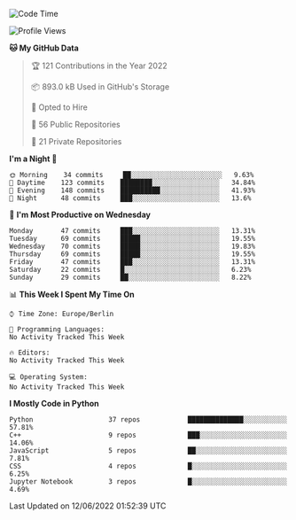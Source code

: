 <!--START_SECTION:waka-->
![Code Time](http://img.shields.io/badge/Code%20Time-0%20secs-blue)

![Profile Views](http://img.shields.io/badge/Profile%20Views-0-blue)

**🐱 My GitHub Data** 

> 🏆 121 Contributions in the Year 2022
 > 
> 📦 893.0 kB Used in GitHub's Storage 
 > 
> 💼 Opted to Hire
 > 
> 📜 56 Public Repositories 
 > 
> 🔑 21 Private Repositories  
 > 
**I'm a Night 🦉** 

```text
🌞 Morning    34 commits     ██░░░░░░░░░░░░░░░░░░░░░░░   9.63% 
🌆 Daytime    123 commits    ████████░░░░░░░░░░░░░░░░░   34.84% 
🌃 Evening    148 commits    ██████████░░░░░░░░░░░░░░░   41.93% 
🌙 Night      48 commits     ███░░░░░░░░░░░░░░░░░░░░░░   13.6%

```
📅 **I'm Most Productive on Wednesday** 

```text
Monday       47 commits     ███░░░░░░░░░░░░░░░░░░░░░░   13.31% 
Tuesday      69 commits     █████░░░░░░░░░░░░░░░░░░░░   19.55% 
Wednesday    70 commits     █████░░░░░░░░░░░░░░░░░░░░   19.83% 
Thursday     69 commits     █████░░░░░░░░░░░░░░░░░░░░   19.55% 
Friday       47 commits     ███░░░░░░░░░░░░░░░░░░░░░░   13.31% 
Saturday     22 commits     █░░░░░░░░░░░░░░░░░░░░░░░░   6.23% 
Sunday       29 commits     ██░░░░░░░░░░░░░░░░░░░░░░░   8.22%

```


📊 **This Week I Spent My Time On** 

```text
⌚︎ Time Zone: Europe/Berlin

💬 Programming Languages: 
No Activity Tracked This Week

🔥 Editors: 
No Activity Tracked This Week

💻 Operating System: 
No Activity Tracked This Week

```

**I Mostly Code in Python** 

```text
Python                   37 repos            ██████████████░░░░░░░░░░░   57.81% 
C++                      9 repos             ███░░░░░░░░░░░░░░░░░░░░░░   14.06% 
JavaScript               5 repos             ██░░░░░░░░░░░░░░░░░░░░░░░   7.81% 
CSS                      4 repos             █░░░░░░░░░░░░░░░░░░░░░░░░   6.25% 
Jupyter Notebook         3 repos             █░░░░░░░░░░░░░░░░░░░░░░░░   4.69%

```



 Last Updated on 12/06/2022 01:52:39 UTC
<!--END_SECTION:waka-->　　
